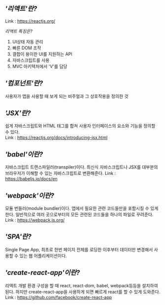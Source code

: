 *'리액트'란?*
------------
Link : <https://reactjs.org/>

*리액트 특징은?*
1. UI상태 자동 관리
2. 빠른 DOM 조작
3. 결합이 용이한 UI를 지원하는 API
4. 자바스크립트를 사용
5. MVC 아키텍처에서 'V'를 담당

*'컴포넌트'란?*
--------------
사용자가 앱을 사용할 때 보게 되는 비주얼과 그 상호작용을 정의한 것

*'JSX'란?*
----------
쉽게 자바스크립트와 HTML 태그를 합쳐 사용자 인터페이스의 요소와 기능을 정의할 수 있다.<br>
Link : <https://reactjs.org/docs/introducing-jsx.html>

*'babel'이란?*
--------------
자바스크립트 트랜스파일러(transpiler)이다.
최신식 자바스크립트나 JSX를 대부분의 브라우저가 이해할 수 있는 자바스크립트로 변환해준다.
Link : <https://babeljs.io/docs/en>

*'webpack'이란?*
----------------
모듈 번들러(module bundler)이다.
앱에서 필요한 관련 코드들만을 포함시킬 수 있게 한다.
일반적으로 여러 곳으로부터의 모든 관련된 코드들을 하나의 파일로 꾸려준다.
Link : <https://webpack.js.org/>

*'SPA'란?*
----------
Single Page App, 최초로 한번 페이지 전체를 로딩한 이후부터 데이터만 변경해서 사용할 수 있는 웹 어플리케이션이다.

*'create-react-app'이란?*
-------------------------
리액트 개발 환경 구성을 할 때 react, react-dom, babel, webpack등등을 설치하여 된다.
하지만 create-react-app을 사용하게 되면 빠르게 react를 할 수 있게 도와준다.
Link : <https://github.com/facebook/create-react-app>
